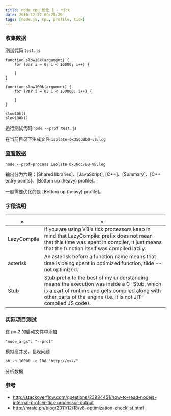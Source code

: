 ```yaml
---
title: node cpu 优化 1 - tick
date: 2016-12-27 09:28:20
tags: [node.js, cpu, profile, tick]
---
```


### 收集数据

测试代码 `test.js`

```
function slow10k(argument) {
    for (var i = 0; i < 10000; i++) {

    }
}

function slow100k(argument) {
    for (var i = 0; i < 100000; i++) {

    }
}

slow10k()
slow100k()
```

<!--more-->

运行测试代码 `node --prof test.js`

在当前目录下生成文件 `isolate-0x3563db0-v8.log`

### [查看数据](https://nodejs.org/en/docs/guides/simple-profiling/)

`node --prof-process isolate-0x36cc780-v8.log`

输出分为六段：[Shared libraries]、[JavaScript], [C++]、[Summary]、[C++ entry points]、[Bottom up (heavy) profile]。

一般需要优化的是 [Bottom up (heavy) profile]。

### 字段说明

。| 。
------------- | -------------
LazyCompile  | If you are using V8's tick processors keep in mind that LazyCompile: prefix does not mean that this time was spent in compiler, it just means that the function itself was compiled lazily.
asterisk  | An asterisk before a function name means that time is being spent in optimized function, tilde -- not optimized.
Stub| Stub prefix to the best of my understanding means the execution was inside a C-Stub, which is a part of runtime and gets compiled along with other parts of the engine (i.e. it is not JIT-compiled JS code).


### 实际项目测试

在 pm2 的启动文件中添加

`"node_args": "--prof"`

模拟高并发，复现问题

`ab -n 10000 -c 100 "http://xxx/"`

分析数据


### 参考

* <http://stackoverflow.com/questions/23934451/how-to-read-nodejs-internal-profiler-tick-processor-output>
* <http://mrale.ph/blog/2011/12/18/v8-optimization-checklist.html>